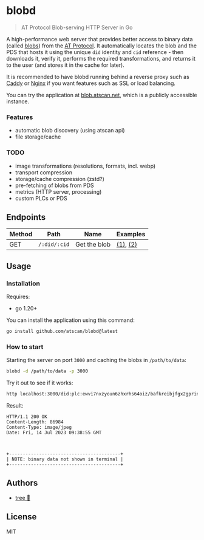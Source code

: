 # blobd

> AT Protocol Blob-serving HTTP Server in Go

A high-performance web server that provides better access to binary data (called
[blobs](https://atproto.com/specs/data-model#blob-type)) from the
[AT Protocol](https://atproto.com/). It automatically locates the blob and the
PDS that hosts it using the unique `did` identity and `cid` reference - then
downloads it, verify it, performs the required transformations, and returns it
to the user (and stores it in the cache for later).

It is recommended to have blobd running behind a reverse proxy such as
[Caddy](https://caddyserver.com/) or [Nginx](https://www.nginx.com/) if you want
features such as SSL or load balancing.

You can try the application at [blob.atscan.net](https://blob.atscan.net/did:plc:z72i7hdynmk6r22z27h6tvur/bafkreic5kmqlhrhbfnh2bx6fsetvkra4noqja5ngsnnadrvubd6jcoc3ae), which is a publicly accessible instance.

### Features

- automatic blob discovery (using atscan api)
- file storage/cache

### TODO

- image transformations (resolutions, formats, incl. webp)
- transport compression
- storage/cache compression (zstd?)
- pre-fetching of blobs from PDS
- metrics (HTTP server, processing)
- custom PLCs or PDS

## Endpoints

| Method | Path         | Name         | Examples |
| ------ | ------------ | ------------ | -------- |
| GET    | `/:did/:cid` | Get the blob | [(1)](https://blob.atscan.net/did:plc:z72i7hdynmk6r22z27h6tvur/bafkreic5kmqlhrhbfnh2bx6fsetvkra4noqja5ngsnnadrvubd6jcoc3ae), [(2)](https://blob.atscan.net/did:plc:ewvi7nxzyoun6zhxrhs64oiz/bafkreibjfgx2gprinfvicegelk5kosd6y2frmqpqzwqkg7usac74l3t2v4) |

## Usage

### Installation

Requires:

- go 1.20+

You can install the application using this command:

```bash
go install github.com/atscan/blobd@latest
```

### How to start

Starting the server on port `3000` and caching the blobs in `/path/to/data`:

```bash
blobd -d /path/to/data -p 3000
```

Try it out to see if it works:

```bash
http localhost:3000/did:plc:ewvi7nxzyoun6zhxrhs64oiz/bafkreibjfgx2gprinfvicegelk5kosd6y2frmqpqzwqkg7usac74l3t2v4
```

Result:

```httpie
HTTP/1.1 200 OK
Content-Length: 86984
Content-Type: image/jpeg
Date: Fri, 14 Jul 2023 09:38:55 GMT



+-----------------------------------------+
| NOTE: binary data not shown in terminal |
+-----------------------------------------+
```

## Authors

- [tree 🌴](https://bsky.app/profile/did:plc:524tuhdhh3m7li5gycdn6boe)

## License

MIT
